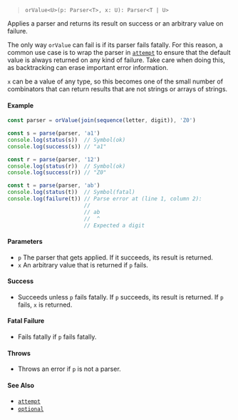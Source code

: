 <!--
 Copyright (c) 2020 Thomas J. Otterson
 
 This software is released under the MIT License.
 https://opensource.org/licenses/MIT
-->

> `orValue<U>(p: Parser<T>, x: U): Parser<T | U>`

Applies a parser and returns its result on success or an arbitrary value on failure.

The only way `orValue` can fail is if its parser fails fatally. For this reason, a common use case is to wrap the parser in [`attempt`](attempt.md) to ensure that the default value is always returned on any kind of failure. Take care when doing this, as backtracking can erase important error information.

`x` can be a value of any type, so this becomes one of the small number of combinators that can return results that are not strings or arrays of strings.

#### Example

```javascript
const parser = orValue(join(sequence(letter, digit)), 'Z0')

const s = parse(parser, 'a1')
console.log(status(s))  // Symbol(ok)
console.log(success(s)) // "a1"

const r = parse(parser, '12')
console.log(status(r))  // Symbol(ok)
console.log(success(r)) // "Z0"

const t = parse(parser, 'ab')
console.log(status(t))  // Symbol(fatal)
console.log(failure(t)) // Parse error at (line 1, column 2):
                        //
                        // ab
                        //  ^
                        // Expected a digit
```

#### Parameters

* `p` The parser that gets applied. If it succeeds, its result is returned.
* `x` An arbitrary value that is returned if `p` fails.

#### Success

* Succeeds unless `p` fails fatally. If `p` succeeds, its result is returned. If `p` fails, `x` is returned.

#### Fatal Failure

* Fails fatally if `p` fails fatally.

#### Throws

* Throws an error if `p` is not a parser.

#### See Also

* [`attempt`](attempt.md)
* [`optional`](optional.md)